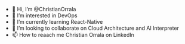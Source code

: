 - 👋 Hi, I’m @ChristianOrrala
- 👀 I’m interested in DevOps
- 🌱 I’m currently learning React-Native
- 💞️ I’m looking to collaborate on Cloud Architecture and AI Interpreter
- 📫 How to reaach me Christian Orrala on LinkedIn

<!---
ChristianOrrala/ChristianOrrala is a ✨ special ✨ repository because its `README.md` (this file) appears on your GitHub profile.
You can click the Preview link to take a look at your changes.
--->
